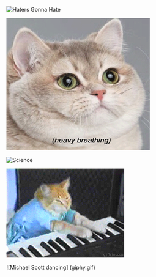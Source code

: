 ![Haters Gonna Hate](https://raw.githubusercontent.com/girldevelopitcincinnati/memehub/master/hatersgonnahate.gif)

![Heavy Breathing Cat](heavycat.gif)

![Science](http://www.reactiongifs.us/wp-content/uploads/2015/05/science_neil_degrasse_tyson.gif)

![Keyboard Cat](keyboardCat.gif)

![Michael Scott dancing] (giphy.gif)
